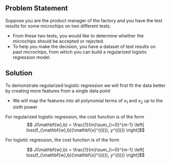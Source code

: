 ## Problem Statement
Suppose you are the product manager of the factory and you have the test results for some microchips on two different tests. 
- From these two tests, you would like to determine whether the microchips should be accepted or rejected. 
- To help you make the decision, you have a dataset of test results on past microchips, from which you can build a regularized logistic regression model.

## Solution

 
To demonstrate regularized logistic regression we will first fit the data better by creating more features from a single data point  
- We will map the features into all polynomial terms of $x_1$ and $x_2$ up to the sixth power 


For regularized logistic regression, the cost function is of the form
$$  J(\mathbf{w},b) = \frac{1}{m}\sum_{i=0}^{m-1} \left[ loss(f_{\mathbf{w},b}(\mathbf{x}^{(i)}), y^{(i)}) \right]$$

For logistic regression, the cost function is of the form 

$$  J(\mathbf{w},b) = \frac{1}{m}\sum_{i=0}^{m-1} \left[ loss(f_{\mathbf{w},b}(\mathbf{x}^{(i)}), y^{(i)}) \right]$$

